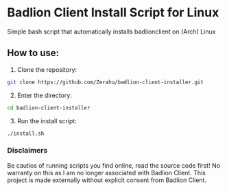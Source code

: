 # Badlion Client Install Script for Linux

Simple bash script that automatically installs badlionclient on (Arch) Linux

## How to use:

1. Clone the repository:

```bash
git clone https://github.com/Zerahu/badlion-client-installer.git
```

2. Enter the directory:

```bash
cd badlion-client-installer
```

3. Run the install script:

```
./install.sh
```

### Disclaimers

Be cautios of running scripts you find online, read the source code first!
No warranty on this as I am no longer associated with Badlion Client. This project is made externally without explicit consent from Badlion Client.
